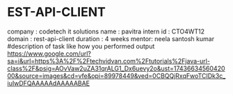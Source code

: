 # EST-API-CLIENT
company : codetech it solutions
name : pavitra
intern id : CTO4WT12
domain : rest-api-client
duration : 4 weeks
mentor: neela santosh  kumar
#description of task like how you performed 
output
https://www.google.com/url?sa=i&url=https%3A%2F%2Ftechvidvan.com%2Ftutorials%2Fjava-url-class%2F&psig=AOvVaw2uZA31qrALG1_Dx6uevy2o&ust=1743663456042000&source=images&cd=vfe&opi=89978449&ved=0CBQQjRxqFwoTCIDk3c_iuIwDFQAAAAAdAAAAABAE
